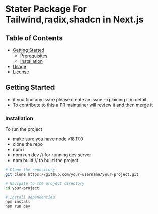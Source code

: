 # Stater Package For Tailwind,radix,shadcn in Next.js

## Table of Contents

- [Getting Started](#getting-started)
  - [Prerequisites](#prerequisites)
  - [Installation](#installation)
- [Usage](#usage)
- [License](#license)

## Getting Started
 * if you find any issue please create an issue explaining it in detail
 * To contribute to this a PR maintainer will review it and then merge it 
### Installation

To run the project
* make sure you have node v18.17.0
* clone the repo
* npm i
* npm run dev // for running dev server
* npm build // to build the project

```bash
# Clone the repository
git clone https://github.com/your-username/your-project.git

# Navigate to the project directory
cd your-project

# Install dependencies
npm install
npm run dev
